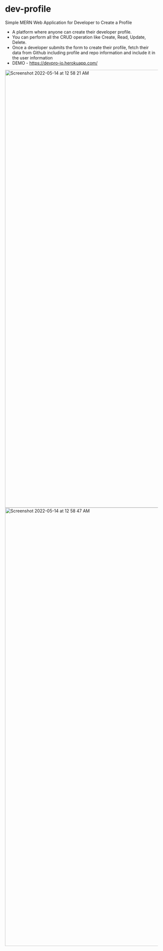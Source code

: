 # dev-profile
Simple MERN Web Application for Developer to Create a Profile
* A platform where anyone can create their developer profile.
* You can perform all the CRUD operation like Create, Read, Update, Delete.
* Once a developer submits the form to create their profile, fetch their data from Github including profile and repo information and include it in the user information
* DEMO - https://devpro-io.herokuapp.com/
<img width="1437" alt="Screenshot 2022-05-14 at 12 58 21 AM" src="https://user-images.githubusercontent.com/87825281/168376456-de5f9b70-29a6-4d04-bed0-f89dcee89e79.png">
<img width="1439" alt="Screenshot 2022-05-14 at 12 58 47 AM" src="https://user-images.githubusercontent.com/87825281/168376658-00ae02a5-3691-4035-921f-984796374b51.png">
